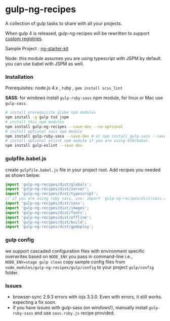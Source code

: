 # gulp-ng-recipes

A collection of gulp tasks to share with all your projects.

When gulp 4 is released, gulp-ng-recipes will be rewritten to support [custom registries](https://github.com/phated/undertaker#custom-registries).

Sample Project : [ng-starter-kit](https://github.com/xmlking/ng-starter-kit)

Node: this module assumes you are using typescript with JSPM by default. you can use babel with JSPM as well.


### Installation 
Prerequisites: node.js 4.x , ruby , `gem install scss_lint`

**SASS**: for windows install `gulp-ruby-sass` npm module, for linux or Mac use `gulp-sass`.

  ```bash
  # install prerequisite globe npm modules 
  npm install -g gulp tsd jspm
  # install this npm modules 
  npm install gulp-ng-recipes --save-dev --no-optional
  # install optional sass npm module
  npm install gulp-ruby-sass --save-dev # or npm install gulp-sass --save-dev
  # install optional eslint npm module if you are using ES6/babel. 
  npm install gulp-eslint --save-dev
  ```

### gulpfile.babel.js

create `gulpfile.babel.js` file in your project root. 
Add recipes you needed as shown below: 

```js
import 'gulp-ng-recipes/dist/globals';
import 'gulp-ng-recipes/dist/server';
import 'gulp-ng-recipes/dist/typescript';
// if you are using ruby sass, use: import 'gulp-ng-recipes/dist/sass.ruby';
import 'gulp-ng-recipes/dist/sass';
import 'gulp-ng-recipes/dist/images';
import 'gulp-ng-recipes/dist/fonts';
import 'gulp-ng-recipes/dist/offline';
import 'gulp-ng-recipes/dist/build';
import 'gulp-ng-recipes/dist/gpdeploy';
```

### gulp config
we support cascaded configuration files with environment specific overwrites based on `NODE_ENV` you pass in command-line i.e., `NODE_ENV=stage gulp clean`
copy sample config files from `node_modules/gulp-ng-recipes/gulp/config` to your project `gulp/config` folder.
 
 
###  Issues 
* browser-sync  2.9.3 errors with iojs 3.3.0. Even with errors, it still works. expecting a fix soon. 
* if you have issues with gulp-sass (on windows!), manually install `gulp-ruby-sass` and use `sass.ruby.js` recipe provided.  
